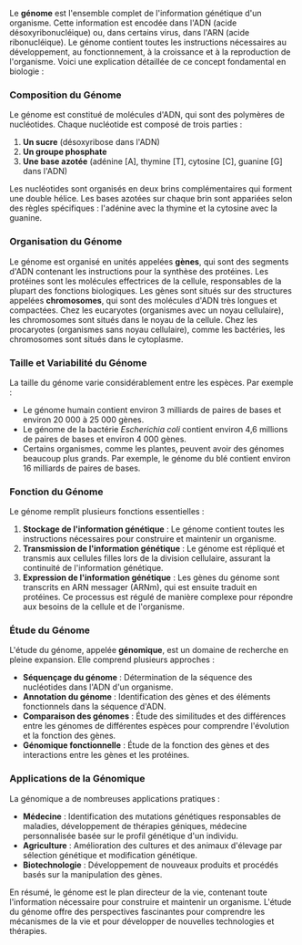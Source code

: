 Le **génome** est l'ensemble complet de l'information génétique d'un organisme. Cette information est encodée dans l'ADN (acide désoxyribonucléique) ou, dans certains virus, dans l'ARN (acide ribonucléique). Le génome contient toutes les instructions nécessaires au développement, au fonctionnement, à la croissance et à la reproduction de l'organisme. Voici une explication détaillée de ce concept fondamental en biologie :

### Composition du Génome

Le génome est constitué de molécules d'ADN, qui sont des polymères de nucléotides. Chaque nucléotide est composé de trois parties :
1. **Un sucre** (désoxyribose dans l'ADN)
2. **Un groupe phosphate**
3. **Une base azotée** (adénine [A], thymine [T], cytosine [C], guanine [G] dans l'ADN)

Les nucléotides sont organisés en deux brins complémentaires qui forment une double hélice. Les bases azotées sur chaque brin sont appariées selon des règles spécifiques : l'adénine avec la thymine et la cytosine avec la guanine.

### Organisation du Génome

Le génome est organisé en unités appelées **gènes**, qui sont des segments d'ADN contenant les instructions pour la synthèse des protéines. Les protéines sont les molécules effectrices de la cellule, responsables de la plupart des fonctions biologiques. Les gènes sont situés sur des structures appelées **chromosomes**, qui sont des molécules d'ADN très longues et compactées. Chez les eucaryotes (organismes avec un noyau cellulaire), les chromosomes sont situés dans le noyau de la cellule. Chez les procaryotes (organismes sans noyau cellulaire), comme les bactéries, les chromosomes sont situés dans le cytoplasme.

### Taille et Variabilité du Génome

La taille du génome varie considérablement entre les espèces. Par exemple :
- Le génome humain contient environ 3 milliards de paires de bases et environ 20 000 à 25 000 gènes.
- Le génome de la bactérie *Escherichia coli* contient environ 4,6 millions de paires de bases et environ 4 000 gènes.
- Certains organismes, comme les plantes, peuvent avoir des génomes beaucoup plus grands. Par exemple, le génome du blé contient environ 16 milliards de paires de bases.

### Fonction du Génome

Le génome remplit plusieurs fonctions essentielles :
1. **Stockage de l'information génétique** : Le génome contient toutes les instructions nécessaires pour construire et maintenir un organisme.
2. **Transmission de l'information génétique** : Le génome est répliqué et transmis aux cellules filles lors de la division cellulaire, assurant la continuité de l'information génétique.
3. **Expression de l'information génétique** : Les gènes du génome sont transcrits en ARN messager (ARNm), qui est ensuite traduit en protéines. Ce processus est régulé de manière complexe pour répondre aux besoins de la cellule et de l'organisme.

### Étude du Génome

L'étude du génome, appelée **génomique**, est un domaine de recherche en pleine expansion. Elle comprend plusieurs approches :
- **Séquençage du génome** : Détermination de la séquence des nucléotides dans l'ADN d'un organisme.
- **Annotation du génome** : Identification des gènes et des éléments fonctionnels dans la séquence d'ADN.
- **Comparaison des génomes** : Étude des similitudes et des différences entre les génomes de différentes espèces pour comprendre l'évolution et la fonction des gènes.
- **Génomique fonctionnelle** : Étude de la fonction des gènes et des interactions entre les gènes et les protéines.

### Applications de la Génomique

La génomique a de nombreuses applications pratiques :
- **Médecine** : Identification des mutations génétiques responsables de maladies, développement de thérapies géniques, médecine personnalisée basée sur le profil génétique d'un individu.
- **Agriculture** : Amélioration des cultures et des animaux d'élevage par sélection génétique et modification génétique.
- **Biotechnologie** : Développement de nouveaux produits et procédés basés sur la manipulation des gènes.

En résumé, le génome est le plan directeur de la vie, contenant toute l'information nécessaire pour construire et maintenir un organisme. L'étude du génome offre des perspectives fascinantes pour comprendre les mécanismes de la vie et pour développer de nouvelles technologies et thérapies.